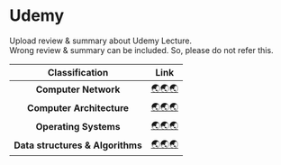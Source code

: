 # Udemy
Upload review & summary about Udemy Lecture. <br/>
Wrong review & summary can be included. So, please do not refer this.

|             Classification                     | Link  |
|:--------------------------------:|:-:|
|        **Computer Network**      | [🌏🌏🌏](./Computer%20Network/)  |
|     **Computer Architecture**    | [🌏🌏🌏](./Computer%20Architecture/)  |
|       **Operating Systems**      | [🌏🌏🌏](./Operating%20Systems/)  |
| **Data structures & Algorithms** | [🌏🌏🌏](./Data%20structures%20%26%20Algorithms/)  |
